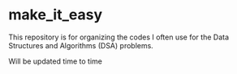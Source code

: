 # make_it_easy
This repository is for organizing the codes I often use for the Data Structures and Algorithms (DSA) problems.

Will be updated time to time
